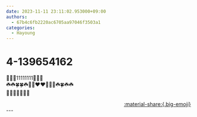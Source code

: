 ```yaml
---
date: 2023-11-11 23:11:02.953000+09:00
authors:
  - 67b4c6fb2220ac6705aa97046f3503a1
categories:
  - Hayoung
---
```


# 4-139654162

<div class="post-container" markdown="1">
<div class="content-container md-sidebar__scrollwrap" markdown="1">

🎁🎁🎁11111111🎁🎁🎁<br>☘️☘️🍀🍀☘️🩵🩵❤️❤️💜💜🍀☘️🍀☘️☘️<br>🥰🥰🥰🥰🥰🥰🥰<br>

</div>
</div>

<div style="text-align: right;" markdown="1">
<a href="https://weverse.io/fromis9/artist/4-139654162" style="text-align: right;">:material-share:{.big-emoji}</a>
</div>
---
